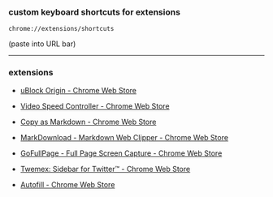 
### custom keyboard shortcuts for extensions

`chrome://extensions/shortcuts`

(paste into URL bar)

---

### extensions

* [uBlock Origin - Chrome Web Store](https://chrome.google.com/webstore/detail/ublock-origin/cjpalhdlnbpafiamejdnhcphjbkeiagm)

* [Video Speed Controller - Chrome Web Store](https://chrome.google.com/webstore/detail/video-speed-controller/nffaoalbilbmmfgbnbgppjihopabppdk)

* [Copy as Markdown - Chrome Web Store](https://chrome.google.com/webstore/detail/copy-as-markdown/fkeaekngjflipcockcnpobkpbbfbhmdn/related?hl=en)

* [MarkDownload - Markdown Web Clipper - Chrome Web Store](https://chrome.google.com/webstore/detail/markdownload-markdown-web/pcmpcfapbekmbjjkdalcgopdkipoggdi)

* [GoFullPage - Full Page Screen Capture - Chrome Web Store](https://chrome.google.com/webstore/detail/gofullpage-full-page-scre/fdpohaocaechififmbbbbbknoalclacl)

* [Twemex: Sidebar for Twitter™ - Chrome Web Store](https://chrome.google.com/webstore/detail/twemex-sidebar-for-twitte/amoldiondpmjdnllknhklocndiibkcoe)

* [Autofill - Chrome Web Store](https://chrome.google.com/webstore/detail/autofill/nlmmgnhgdeffjkdckmikfpnddkbbfkkk)